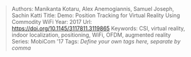 > Authors: Manikanta Kotaru, Alex Anemogiannis, Samuel Joseph, Sachin Katti
> Title: Demo: Position Tracking for Virtual Reality Using Commodity WiFi
> Year: 2017
> Url: https://doi.org/10.1145/3117811.3119865
> Keywords: CSI, virtual reality, indoor localization, positioning, WiFi, OFDM, augmented reality
> Series: MobiCom '17
> Tags: *Define your own tags here, separate by comma*